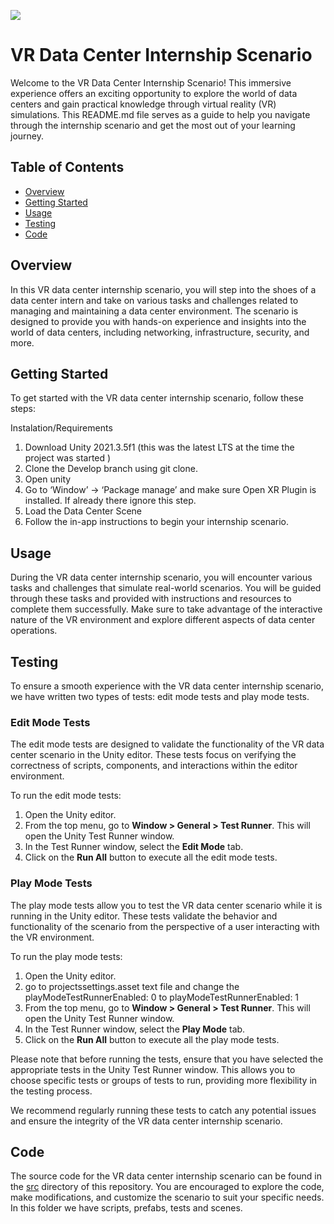 ![](ReadMePictures/coverImage.png)

# VR Data Center Internship Scenario

Welcome to the VR Data Center Internship Scenario! This immersive experience offers an exciting opportunity to explore the world of data centers and gain practical knowledge through virtual reality (VR) simulations. This README.md file serves as a guide to help you navigate through the internship scenario and get the most out of your learning journey.

## Table of Contents

- [Overview](#overview)
- [Getting Started](#getting-started)
- [Usage](#usage)
- [Testing](#testing)
- [Code](#code)

## Overview

In this VR data center internship scenario, you will step into the shoes of a data center intern and take on various tasks and challenges related to managing and maintaining a data center environment. The scenario is designed to provide you with hands-on experience and insights into the world of data centers, including networking, infrastructure, security, and more.

## Getting Started

To get started with the VR data center internship scenario, follow these steps:

Instalation/Requirements


1. Download Unity 2021.3.5f1 (this was the latest LTS at the time the project was started )
2. Clone the Develop branch using git clone.
3. Open unity
4. Go to ‘Window’ -> ‘Package manage’ and make sure Open XR Plugin is installed. If  already there ignore this step.
6. Load the Data Center Scene 
5. Follow the in-app instructions to begin your internship scenario.

## Usage

During the VR data center internship scenario, you will encounter various tasks and challenges that simulate real-world scenarios. You will be guided through these tasks and provided with instructions and resources to complete them successfully. Make sure to take advantage of the interactive nature of the VR environment and explore different aspects of data center operations.

## Testing

To ensure a smooth experience with the VR data center internship scenario, we have written two types of tests: edit mode tests and play mode tests.

### Edit Mode Tests

The edit mode tests are designed to validate the functionality of the VR data center scenario in the Unity editor. These tests focus on verifying the correctness of scripts, components, and interactions within the editor environment.

To run the edit mode tests:

1. Open the Unity editor.
2. From the top menu, go to **Window > General > Test Runner**. This will open the Unity Test Runner window.
3. In the Test Runner window, select the **Edit Mode** tab.
4. Click on the **Run All** button to execute all the edit mode tests.

### Play Mode Tests

The play mode tests allow you to test the VR data center scenario while it is running in the Unity editor. These tests validate the behavior and functionality of the scenario from the perspective of a user interacting with the VR environment.

To run the play mode tests:
1. Open the Unity editor.
2. go to projectssettings.asset text file and change the playModeTestRunnerEnabled: 0 to playModeTestRunnerEnabled: 1
3. From the top menu, go to **Window > General > Test Runner**. This will open the Unity Test Runner window.
4. In the Test Runner window, select the **Play Mode** tab.
5. Click on the **Run All** button to execute all the play mode tests.

Please note that before running the tests, ensure that you have selected the appropriate tests in the Unity Test Runner window. This allows you to choose specific tests or groups of tests to run, providing more flexibility in the testing process.

We recommend regularly running these tests to catch any potential issues and ensure the integrity of the VR data center internship scenario.

## Code

The source code for the VR data center internship scenario can be found in the [src](Assets/VR4VET/Components/DataCenter) directory of this repository. You are encouraged to explore the code, make modifications, and customize the scenario to suit your specific needs. In this folder we have scripts, prefabs, tests and scenes. 